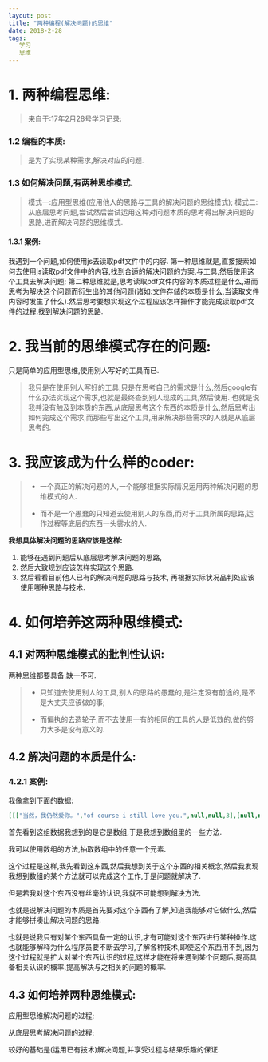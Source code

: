 ```yaml
---
layout: post
title: "两种编程(解决问题)的思维"
date: 2018-2-28
tags:
   学习
   思维
---
```



# 1. 两种编程思维:
> 来自于:17年2月28号学习记录:
### 1.2 编程的本质:

> 是为了实现某种需求,解决对应的问题.

### 1.3 如何解决问题,有两种思维模式.

> 模式一:应用型思维(应用他人的思路与工具的解决问题的思维模式);
> 模式二:从底层思考问题,尝试然后尝试运用这种对问题本质的思考得出解决问题的思路,进而解决问题的思维模式.

#### 1.3.1 案例:

我遇到一个问题,如何使用js去读取pdf文件中的内容.
第一种思维就是,直接搜索如何去使用js读取pdf文件中的内容,找到合适的解决问题的方案,与工具,然后使用这个工具去解决问题;
第二种思维就是,思考读取pdf文件内容的本质过程是什么,进而思考为解决这个问题而衍生出的其他问题(诸如:文件存储的本质是什么,当读取文件内容时发生了什么).然后思考要想实现这个过程应该怎样操作才能完成读取pdf文件的过程.找到解决问题的思路.

# 2. 我当前的思维模式存在的问题:

只是简单的应用型思维,使用别人写好的工具而已.

> 我只是在使用别人写好的工具,只是在思考自己的需求是什么,然后google有什么办法实现这个需求,也就是最终查到别人现成的工具,然后使用.
> 也就是说我并没有触及到本质的东西,从底层思考这个东西的本质是什么,然后思考出如何完成这个需求,而那些写出这个工具,用来解决那些需求的人就是从底层思考的.

# 3. 我应该成为什么样的coder:

> - 一个真正的解决问题的人,一个能够根据实际情况运用两种解决问题的思维模式的人.
>
>
> - 而不是一个愚蠢的只知道去使用别人的东西,而对于工具所属的思路,运作过程等底层的东西一头雾水的人.

**我想具体解决问题的思路应该是这样:**

1. 能够在遇到问题后从底层思考解决问题的思路,
2. 然后大致规划应该怎样实现这个思路.
3. 然后看看目前他人已有的解决问题的思路与技术,
   再根据实际状况品判处应该使用哪种思路与技术.

# 4. 如何培养这两种思维模式:

## 4.1 对两种思维模式的批判性认识:

两种思维都要具备,缺一不可.

> - 只知道去使用别人的工具,别人的思路的愚蠢的,是注定没有前途的,是不是大丈夫应该做的事;
>
>
> - 而偏执的去造轮子,而不去使用一有的相同的工具的人是低效的,做的努力大多是没有意义的.

## 4.2 解决问题的本质是什么:

### 4.2.1 案例:

我像拿到下面的数据:

```json
[[["当然，我仍然爱你。","of course i still love you.",null,null,3],[null,null,"Dāngrán, wǒ réngrán ài nǐ."]],null,"en",null,null,[["of course i still love you.",null,[["当然，我仍然爱你。",0,true,false],["当然，我依然爱你。",0,true,false]],[[0,27]],"of course i still love you.",0,0]],1,null,[["en"],null,[1],["en"]]]
```

首先看到这组数据我想到的是它是数组,于是我想到数组里的一些方法.

我可以使用数组的方法,抽取数组中的任意一个元素.

这个过程是这样,我先看到这东西,然后我想到关于这个东西的相关概念,然后我发现我想到数组的某个方法就可以完成这个工作,于是问题就解决了.

但是若我对这个东西没有丝毫的认识,我就不可能想到解决方法.

也就是说解决问题的本质是首先要对这个东西有了解,知道我能够对它做什么,然后才能够拼凑出解决问题的思路.

也就是说我只有对某个东西具备一定的认识,才有可能对这个东西进行某种操作.这也就能够解释为什么程序员要不断去学习,了解各种技术,即使这个东西用不到,因为这个过程就是扩大对某个东西认识的过程,这样才能在将来遇到某个问题后,提高具备相关认识的概率,提高解决与之相关的问题的概率.

## 4.3 如何培养两种思维模式:

应用型思维解决问题的过程;

从底层思考解决问题的过程;

较好的基础是(运用已有技术)解决问题,并享受过程与结果乐趣的保证.
